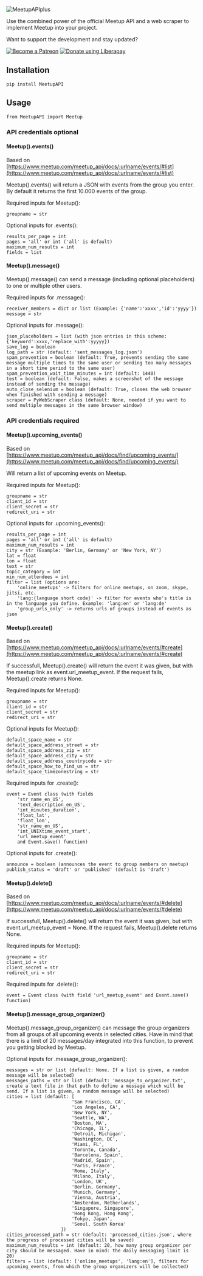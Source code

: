 ![MeetupAPIplus](https://raw.githubusercontent.com/marcoEDU/MeetupAPIplus/master/images/headerimage.jpg "MeetupAPIplus")

Use the combined power of the official Meetup API and a web scraper to implement Meetup into your project.

Want to support the development and stay updated?

<a href="https://www.patreon.com/bePatron?u=24983231"><img alt="Become a Patreon" src="https://raw.githubusercontent.com/marcoEDU/MeetupAPIplus/master/images/patreon_button.svg"></a> <a href="https://liberapay.com/marcoEDU/donate"><img alt="Donate using Liberapay" src="https://liberapay.com/assets/widgets/donate.svg"></a>


## Installation

```
pip install MeetupAPI
```

## Usage

```
from MeetupAPI import Meetup
```

### API credentials optional

#### Meetup().events()

Based on [https://www.meetup.com/meetup_api/docs/:urlname/events/#list](https://www.meetup.com/meetup_api/docs/:urlname/events/#list)

Meetup().events() will return a JSON with events from the group you enter. By default it returns the first 10.000 events of the group.

Required inputs for Meetup():
```
groupname = str
```

Optional inputs for .events():
```
results_per_page = int
pages = 'all' or int ('all' is default)
maximum_num_results = int
fields = list
```


#### Meetup().message()

Meetup().message() can send a message (including optional placeholders) to one or multiple other users.

Required inputs for .message():
```
receiver_members = dict or list (Example: {'name':'xxxx','id':'yyyy'})
message = str
```

Optional inputs for .message():
```
json_placeholders = list (with json entries in this scheme: {'keyword':xxxx,'replace_with':yyyyy})
save_log = boolean
log_path = str (default: 'sent_messages_log.json')
spam_prevention = boolean (default: True, prevents sending the same message multiple times to the same user or sending too many messages in a short time period to the same user)
spam_prevention_wait_time_minutes = int (default: 1440)
test = boolean (default: False, makes a screenshot of the message instead of sending the message)
auto_close_selenium = boolean (default: True, closes the web browser when finished with sending a message)
scraper = PyWebScraper class (default: None, needed if you want to send multiple messages in the same browser window)
```

### API credentials required

#### Meetup().upcoming_events()

Based on [https://www.meetup.com/meetup_api/docs/find/upcoming_events/](https://www.meetup.com/meetup_api/docs/find/upcoming_events/)

Will return a list of upcoming events on Meetup.

Required inputs for Meetup():
```
groupname = str
client_id = str
client_secret = str
redirect_uri = str
```

Optional inputs for .upcoming_events():
```
results_per_page = int
pages = 'all' or int ('all' is default)
maximum_num_results = int
city = str (Example: 'Berlin, Germany' or 'New York, NY')
lat = float
lon = float
text = str
topic_category = int
min_num_attendees = int
filter = list (options are: 
    'online_meetups' -> filters for online meetups, on zoom, skype, jitsi, etc.
    'lang:{language short code}' -> filter for events who's title is in the language you define. Example: 'lang:en' or 'lang:de'
    'group_urls_only' -> returns urls of groups instead of events as json
```

#### Meetup().create()

Based on [https://www.meetup.com/meetup_api/docs/:urlname/events/#create](https://www.meetup.com/meetup_api/docs/:urlname/events/#create)

If successfull, Meetup().create() will return the event it was given, but with the meetup link as event.url_meetup_event.
If the request fails, Meetup().create returns None.

Required inputs for Meetup():
```
groupname = str
client_id = str
client_secret = str
redirect_uri = str
```

Optional inputs for Meetup():
```
default_space_name = str
default_space_address_street = str
default_space_address_zip = str
default_space_address_city = str
default_space_address_countrycode = str
default_space_how_to_find_us = str
default_space_timezonestring = str
```

Required inputs for .create():
```
event = Event class (with fields 
    'str_name_en_US',
    'text_description_en_US',
    'int_minutes_duration',
    'float_lat',
    'float_lon',
    'str_name_en_US',
    'int_UNIXtime_event_start',
    'url_meetup_event' 
    and Event.save() function)
```

Optional inputs for .create():
```
announce = boolean (announces the event to group members on meetup)
publish_status = 'draft' or 'published' (default is 'draft')
```


#### Meetup().delete()

Based on [https://www.meetup.com/meetup_api/docs/:urlname/events/#delete](https://www.meetup.com/meetup_api/docs/:urlname/events/#delete)

If successfull, Meetup().delete() will return the event it was given, but with event.url_meetup_event = None.
If the request fails, Meetup().delete returns None.

Required inputs for Meetup():
```
groupname = str
client_id = str
client_secret = str
redirect_uri = str
```

Required inputs for .delete():
```
event = Event class (with field 'url_meetup_event' and Event.save() function)
```


#### Meetup().message_group_organizer()

Meetup().message_group_organizer() can message the group organizers from all groups of all upcoming events in selected cities. Have in mind that there is a limit of 20 messages/day integrated into this function, to prevent you getting blocked by Meetup.

Optional inputs for .message_group_organizer():
```
messages = str or list (default: None. If a list is given, a random message will be selected)
messages_paths = str or list (default: 'message_to_organizer.txt', create a text file in that path to define a message which will be send. If a list is given, a random message will be selected)
cities = list (default: [
                        'San Francisco, CA',
                        'Los Angeles, CA',
                        'New York, NY',
                        'Seattle, WA',
                        'Boston, MA',
                        'Chicago, IL',
                        'Detroit, Michigan',
                        'Washington, DC',
                        'Miami, FL',
                        'Toronto, Canada',
                        'Barcelona, Spain',
                        'Madrid, Spain',
                        'Paris, France',
                        'Rome, Italy',
                        'Milano, Italy',
                        'London, UK',
                        'Berlin, Germany',
                        'Munich, Germany',
                        'Vienna, Austria',
                        'Amsterdam, Netherlands',
                        'Singapore, Singapore',
                        'Hong Kong, Hong Kong',
                        'Tokyo, Japan',
                        'Seoul, South Korea'
                    ])
cities_processed_path = str (default: 'processed_cities.json', where the progress of processed cities will be saved)
maximum_num_results = int (default: 20, how many group organizer per city should be messaged. Have in mind: the daily messaging limit is 20)
filters = list (default: ['online_meetups', 'lang:en'], filters for upcoming_events, from which the group organizers will be collected)
```